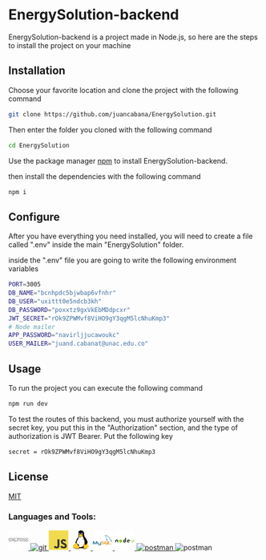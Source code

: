 # EnergySolution-backend

EnergySolution-backend is a project made in Node.js, so here are the steps to install the project on your machine

## Installation

Choose your favorite location and clone the project with the following command

```bash
git clone https://github.com/juancabana/EnergySolution.git
```

Then enter the folder you cloned with the following command

```bash
cd EnergySolution
```

Use the package manager [npm](https://docs.npmjs.com/getting-started) to install EnergySolution-backend.

then install the dependencies with the following command
```bash
npm i
```

## Configure
After you have everything you need installed, you will need to create a file called ".env" inside the main "EnergySolution" folder.

inside the ".env" file you are going to write the following environment variables
```bash
PORT=3005
DB_NAME="bcnhpdc5bjwbap6vfnhr"
DB_USER="uxittt0e5ndcb3kh"
DB_PASSWORD="poxxtz9gxVkEbMDdpcxr"
JWT_SECRET="rOk9ZPWMvf8ViHO9gY3qgM5lcNhuKmp3"
# Node mailer 
APP_PASSWORD="navirljjucawoukc"
USER_MAILER="juand.cabanat@unac.edu.co"
```


## Usage

To run the project you can execute the following command
```bash
npm run dev
```


To test the routes of this backend, you must authorize yourself with the secret key, you put this in the "Authorization" section, and the type of authorization is JWT Bearer.
Put the following key
```bash
secret = rOk9ZPWMvf8ViHO9gY3qgM5lcNhuKmp3
```

## License

[MIT](https://choosealicense.com/licenses/mit/)

<h3 align="left">Languages and Tools:</h3>
<a href="https://expressjs.com" target="_blank" rel="noreferrer">
     <img src="https://raw.githubusercontent.com/devicons/devicon/master/icons/express/express-original-wordmark.svg" alt="express" width="40" height="40"/> </a> <a href="https://git-scm.com/" target="_blank" rel="noreferrer"> <img src="https://www.vectorlogo.zone/logos/git-scm/git-scm-icon.svg" alt="git" width="40" height="40"/> 
</a> 
<a href="https://developer.mozilla.org/en-US/docs/Web/JavaScript" target="_blank" rel="noreferrer"> 
    <img src="https://raw.githubusercontent.com/devicons/devicon/master/icons/javascript/javascript-original.svg" alt="javascript" width="40" height="40"/> 
</a> 
<a href="https://www.linux.org/" target="_blank" rel="noreferrer"> 
    <img src="https://raw.githubusercontent.com/devicons/devicon/master/icons/linux/linux-original.svg" alt="linux" width="40" height="40"/> 
</a> 
<a href="https://www.mysql.com/" target="_blank" rel="noreferrer"> 
    <img src="https://raw.githubusercontent.com/devicons/devicon/master/icons/mysql/mysql-original-wordmark.svg" alt="mysql" width="40" height="40"/> 
</a>
 <a href="https://nodejs.org" target="_blank" rel="noreferrer"> 
    <img src="https://raw.githubusercontent.com/devicons/devicon/master/icons/nodejs/nodejs-original-wordmark.svg" alt="nodejs" width="40" height="40"/> 
</a> 
<a href="https://postman.com" target="_blank" rel="noreferrer"> 
<img src="https://www.vectorlogo.zone/logos/getpostman/getpostman-icon.svg" alt="postman" width="40" height="40"/> </a>
<img src="https://developers.redhat.com/sites/default/files/styles/article_feature/public/blog/2014/05/homepage-docker-logo.png?itok=zx0e-vcP" alt="postman" width="40" height="40"/>